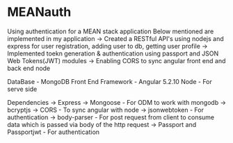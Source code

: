 # MEANauth
Using authentication for a MEAN stack application
Below mentioned are implemented in my application
-> Created a RESTful API's using nodejs and express for user registration, adding user to db, getting user profile
-> Implemented toekn generation & authentication using passport and JSON Web Tokens(JWT) modules
-> Enabling CORS to sync angular front end and back end node

DataBase - MongoDB
Front End Framework - Angular 5.2.10
Node - For serve side

Dependencies
-> Express
-> Mongoose - For ODM to work with mongodb
-> bcryptjs
-> CORS - To sync angular with node
-> jsonwebtoken - For authentication
-> body-parser - For post request from client to consume data which is passed via body of the http request
-> Passport and Passportjwt - For authentication
